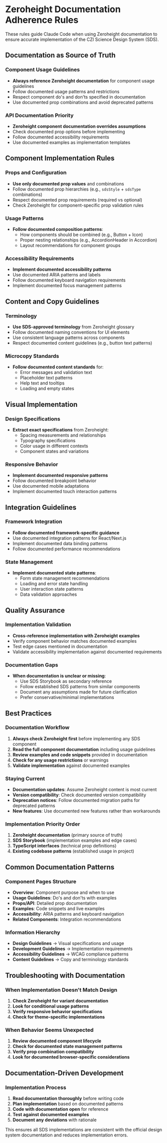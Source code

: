 # Zeroheight Documentation Adherence Rules

These rules guide Claude Code when using Zeroheight documentation to ensure accurate implementation of the CZI Science Design System (SDS).

## Documentation as Source of Truth

### Component Usage Guidelines
- **Always reference Zeroheight documentation** for component usage guidelines
- Follow documented usage patterns and restrictions
- Respect component do's and don'ts specified in documentation
- Use documented prop combinations and avoid deprecated patterns

### API Documentation Priority
- **Zeroheight component documentation overrides assumptions**
- Check documented prop options before implementing
- Follow documented accessibility requirements
- Use documented examples as implementation templates

## Component Implementation Rules

### Props and Configuration
- **Use only documented prop values** and combinations
- Follow documented prop hierarchies (e.g., `sdsStyle` + `sdsType` combinations)
- Respect documented prop requirements (required vs optional)
- Check Zeroheight for component-specific prop validation rules

### Usage Patterns  
- **Follow documented composition patterns**:
  - How components should be combined (e.g., Button + Icon)
  - Proper nesting relationships (e.g., AccordionHeader in Accordion)
  - Layout recommendations for component groups

### Accessibility Requirements
- **Implement documented accessibility patterns**
- Use documented ARIA patterns and labels
- Follow documented keyboard navigation requirements  
- Implement documented focus management patterns

## Content and Copy Guidelines

### Terminology
- **Use SDS-approved terminology** from Zeroheight glossary
- Follow documented naming conventions for UI elements
- Use consistent language patterns across components
- Respect documented content guidelines (e.g., button text patterns)

### Microcopy Standards
- **Follow documented content standards** for:
  - Error messages and validation text
  - Placeholder text patterns
  - Help text and tooltips
  - Loading and empty states

## Visual Implementation

### Design Specifications
- **Extract exact specifications** from Zeroheight:
  - Spacing measurements and relationships
  - Typography specifications  
  - Color usage in different contexts
  - Component states and variations

### Responsive Behavior
- **Implement documented responsive patterns**
- Follow documented breakpoint behavior
- Use documented mobile adaptations
- Implement documented touch interaction patterns

## Integration Guidelines

### Framework Integration
- **Follow documented framework-specific guidance**
- Use documented integration patterns for React/Next.js
- Implement documented data binding patterns
- Follow documented performance recommendations

### State Management
- **Implement documented state patterns**:
  - Form state management recommendations
  - Loading and error state handling
  - User interaction state patterns
  - Data validation approaches

## Quality Assurance

### Implementation Validation
- **Cross-reference implementation with Zeroheight examples**
- Verify component behavior matches documented examples
- Test edge cases mentioned in documentation
- Validate accessibility implementation against documented requirements

### Documentation Gaps
- **When documentation is unclear or missing**:
  - Use SDS Storybook as secondary reference
  - Follow established SDS patterns from similar components
  - Document any assumptions made for future clarification
  - Prefer conservative/minimal implementations

## Best Practices

### Documentation Workflow
1. **Always check Zeroheight first** before implementing any SDS component
2. **Read the full component documentation** including usage guidelines
3. **Review examples and code snippets** provided in documentation
4. **Check for any usage restrictions** or warnings
5. **Validate implementation** against documented examples

### Staying Current
- **Documentation updates**: Assume Zeroheight content is most current
- **Version compatibility**: Check documented version compatibility
- **Deprecation notices**: Follow documented migration paths for deprecated patterns
- **New features**: Use documented new features rather than workarounds

### Implementation Priority Order
1. **Zeroheight documentation** (primary source of truth)
2. **SDS Storybook** (implementation examples and edge cases)  
3. **TypeScript interfaces** (technical prop definitions)
4. **Existing codebase patterns** (established usage in project)

## Common Documentation Patterns

### Component Pages Structure
- **Overview**: Component purpose and when to use
- **Usage Guidelines**: Do's and don'ts with examples
- **Props/API**: Detailed prop documentation
- **Examples**: Code snippets and live examples
- **Accessibility**: ARIA patterns and keyboard navigation
- **Related Components**: Integration recommendations

### Information Hierarchy
- **Design Guidelines** → Visual specifications and usage
- **Development Guidelines** → Implementation requirements
- **Accessibility Guidelines** → WCAG compliance patterns
- **Content Guidelines** → Copy and terminology standards

## Troubleshooting with Documentation

### When Implementation Doesn't Match Design
1. **Check Zeroheight for variant documentation**
2. **Look for conditional usage patterns**  
3. **Verify responsive behavior specifications**
4. **Check for theme-specific implementations**

### When Behavior Seems Unexpected
1. **Review documented component lifecycle**
2. **Check for documented state management patterns**
3. **Verify prop combination compatibility**
4. **Look for documented browser-specific considerations**

## Documentation-Driven Development

### Implementation Process
1. **Read documentation thoroughly** before writing code
2. **Plan implementation** based on documented patterns
3. **Code with documentation open** for reference
4. **Test against documented examples** 
5. **Document any deviations** with rationale

This ensures all SDS implementations are consistent with the official design system documentation and reduces implementation errors.
